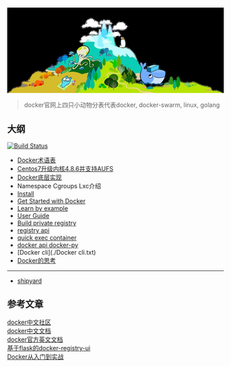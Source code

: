 ![docker](./images/docker_log.jpg)
> docker官网上四只小动物分表代表docker, docker-swarm, linux, golang

## 大纲
[![Build Status](https://travis-ci.org/justjavac/free-programming-books-zh_CN.svg?branch=master)](https://github.com/467754239/docker)

- [Docker术语表](./术语表)
- [Centos7升级内核4.8.6并支持AUFS](./Centos7升级内核4.8.6并支持AUFS)
- [Docker底层实现](./Docker底层实现)
- Namespace Cgroups Lxc介绍
- [Install](./Docker软件包安装安装)
- [Get Started with Docker](./开始使用Docker)
- [Learn by example](./通过示例学习Docker)
- [User Guide](./用户指南)
- [Build private registry](./构建私有仓库)
- [registry api](./myscripts/req_docker_registry.py)
- [quick exec container](./myscripts/dgo)  
- [docker api docker-py](./docker_api)  
- [Docker cli](./Docker cli.txt)  
- [Docker的思考](./Docker的思考)

---

- [shipyard](./shipyard)

## 参考文章  
[docker中文社区](https://github.com/arkii/docs)  
[docker中文文档](http://docker-doc.readthedocs.io/zh_CN/latest/)  
[docker官方英文文档](http://docs.master.dockerproject.org/)  
[基于flask的docker-registry-ui](https://github.com/arkii/docker-registry-ui)  
[Docker从入门到实战](https://yeasy.gitbooks.io/docker_practice/content/introduction/)  
